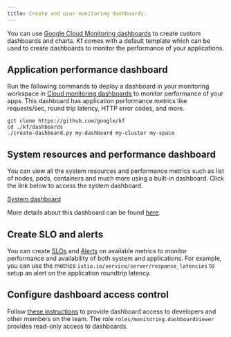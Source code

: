 ```yaml
---
title: Create and user monitoring dashboards.
---
```


You can use [Google Cloud Monitoring dashboards](https://cloud.google.com/monitoring/dashboards) to create custom dashboards and charts. Kf comes with a default template which can be used to create dashboards to monitor the performance of your applications.

## Application performance dashboard

Run the following commands to deploy a dashboard in your monitoring workspace in [Cloud monitoring dashboards](https://cloud.google.com/monitoring/dashboards) to monitor performance of your apps. This dashboard has application performance metrics like requests/sec, round trip latency, HTTP error codes, and more.

<pre class="devsite-terminal" suppresswarning="true" translate="no">
<code class="devsite-terminal">git clone https://github.com/google/kf</code>
<code class="devsite-terminal">cd ./kf/dashboards</code>
<code class="devsite-terminal">./create-dashboard.py my-dashboard my-cluster my-space</code>
</pre>

## System resources and performance dashboard

You can view all the system resources and performance metrics such as list of nodes, pods, containers and much more using a built-in dashboard. Click the link below to access the system dashboard.

  <a href="https://console.cloud.google.com/monitoring/dashboards/resourceList/kubernetes" target="_blank" class="button button-primary" track-type="tasks" track-name="consoleLink" track-metadata-position="body" track-metadata-end-goal="connectToSerialConsole" >
    System dashboard</a></p></li>
</ol>

More details about this dashboard can be found [here](https://cloud.google.com/stackdriver/docs/solutions/gke/observing).

## Create SLO and alerts

You can create [SLOs](https://cloud.google.com/stackdriver/docs/solutions/slo-monitoring/ui/create-slo) and [Alerts](https://cloud.google.com/stackdriver/docs/solutions/slo-monitoring/ui/create-alert) on available metrics to monitor performance and availability of both system and applications. For example, you can use the metrics `istio.io/service/server/response_latencies` to setup an alert on the application roundtrip latency.

## Configure dashboard access control

Follow [these instructions](https://cloud.google.com/monitoring/access-control) to provide dashboard access to developers and other members on the team. The role `roles/monitoring.dashboardViewer` provides read-only access to dashboards.
